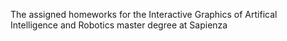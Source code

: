 The assigned homeworks for the Interactive Graphics of Artifical Intelligence and Robotics master degree at Sapienza